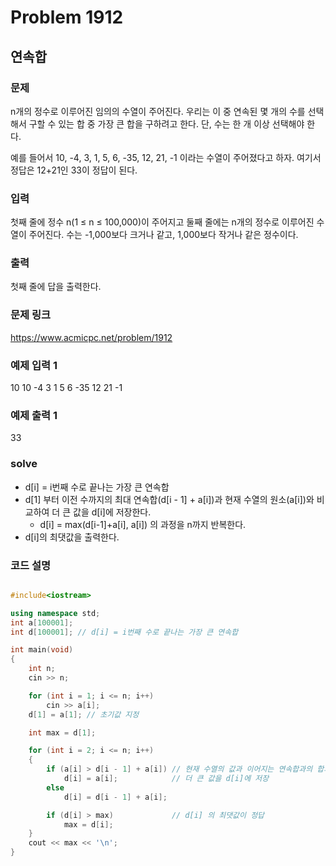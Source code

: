 # Problem 1912

## 연속합

### 문제
n개의 정수로 이루어진 임의의 수열이 주어진다. 우리는 이 중 연속된 몇 개의 수를 선택해서 구할 수 있는 합 중 가장 큰 합을 구하려고 한다. 단, 수는 한 개 이상 선택해야 한다.

예를 들어서 10, -4, 3, 1, 5, 6, -35, 12, 21, -1 이라는 수열이 주어졌다고 하자. 여기서 정답은 12+21인 33이 정답이 된다.

### 입력
첫째 줄에 정수 n(1 ≤ n ≤ 100,000)이 주어지고 둘째 줄에는 n개의 정수로 이루어진 수열이 주어진다. 수는 -1,000보다 크거나 같고, 1,000보다 작거나 같은 정수이다.

### 출력
첫째 줄에 답을 출력한다.

### 문제 링크
<https://www.acmicpc.net/problem/1912>

### 예제 입력 1
10
10 -4 3 1 5 6 -35 12 21 -1

### 예제 출력 1
33

### solve
- d[i] = i번째 수로 끝나는 가장 큰 연속합
- d[1] 부터 이전 수까지의 최대 연속합(d[i - 1] + a[i])과 현재 수열의 원소(a[i])와 비교하여 더 큰 값을 d[i]에 저장한다.
	- d[i] = max(d[i-1]+a[i], a[i]) 의 과정을 n까지 반복한다.
- d[i]의 최댓값을 출력한다.


### 코드 설명
```C++

#include<iostream>

using namespace std;
int a[100001];
int d[100001]; // d[i] = i번째 수로 끝나는 가장 큰 연속합

int main(void)
{
	int n;
	cin >> n;

	for (int i = 1; i <= n; i++)
		cin >> a[i];
	d[1] = a[1]; // 초기값 지정

	int max = d[1];

	for (int i = 2; i <= n; i++)
	{
		if (a[i] > d[i - 1] + a[i]) // 현재 수열의 값과 이어지는 연속합과의 합과 비교
			d[i] = a[i];			// 더 큰 값을 d[i]에 저장
		else
			d[i] = d[i - 1] + a[i];

		if (d[i] > max)				// d[i] 의 최댓값이 정답
			max = d[i];
	}
	cout << max << '\n';
}

```
